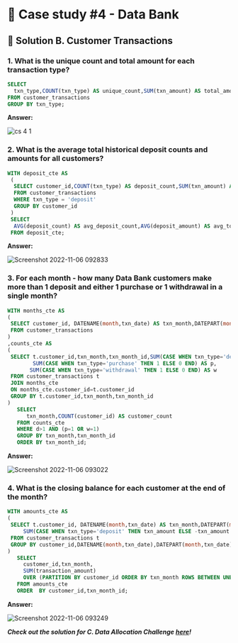 # 💸 Case study #4 - Data Bank

## 📝 Solution B. Customer Transactions

### 1. What is the unique count and total amount for each transaction type?

````sql
SELECT 
  txn_type,COUNT(txn_type) AS unique_count,SUM(txn_amount) AS total_amount
FROM customer_transactions
GROUP BY txn_type;
````

**Answer:**

![cs 4 1](https://user-images.githubusercontent.com/96012488/200153699-11ce1fd0-51e6-4ced-9244-46b891e209c0.png)



### 2. What is the average total historical deposit counts and amounts for all customers?

````sql
WITH deposit_cte AS
 (
  SELECT customer_id,COUNT(txn_type) AS deposit_count,SUM(txn_amount) AS deposit_amount
  FROM customer_transactions
  WHERE txn_type = 'deposit'
  GROUP BY customer_id
 )
 SELECT
  AVG(deposit_count) AS avg_deposit_count,AVG(deposit_amount) AS avg_total_amount_deposited
 FROM deposit_cte;
 ````
 
 **Answer:**
 
 ![Screenshot 2022-11-06 092833](https://user-images.githubusercontent.com/96012488/200153705-1d7d1b89-6ce0-4b67-9117-2257b230c03c.png)

 
 ### 3. For each month - how many Data Bank customers make more than 1 deposit and either 1 purchase or 1 withdrawal in a single month?
 
 ````sql
 WITH months_cte AS
 (
  SELECT customer_id, DATENAME(month,txn_date) AS txn_month,DATEPART(month,txn_date) AS txn_month_id
  FROM customer_transactions
 )
 ,counts_cte AS
 (
  SELECT t.customer_id,txn_month,txn_month_id,SUM(CASE WHEN txn_type='deposit' THEN 1 ELSE 0 END) AS d,
         SUM(CASE WHEN txn_type='purchase' THEN 1 ELSE 0 END) AS p,
		SUM(CASE WHEN txn_type='withdrawal' THEN 1 ELSE 0 END) AS w
  FROM customer_transactions t
  JOIN months_cte
  ON months_cte.customer_id=t.customer_id
  GROUP BY t.customer_id,txn_month,txn_month_id
 )
    SELECT 
       txn_month,COUNT(customer_id) AS customer_count
    FROM counts_cte
    WHERE d>1 AND (p=1 OR w=1)
    GROUP BY txn_month,txn_month_id
    ORDER BY txn_month_id;
 ````
   
   **Answer:**
   
   ![Screenshot 2022-11-06 093022](https://user-images.githubusercontent.com/96012488/200153709-ff4ae689-2206-47f6-b759-295e2fba584d.png)

   
   ### 4. What is the closing balance for each customer at the end of the month?
   
   ````sql
   WITH amounts_cte AS
  (
    SELECT t.customer_id, DATENAME(month,txn_date) AS txn_month,DATEPART(month,txn_date) AS txn_month_id,
		SUM(CASE WHEN txn_type='deposit' THEN txn_amount ELSE -txn_amount END )AS transaction_amount
    FROM customer_transactions t
    GROUP BY customer_id,DATENAME(month,txn_date),DATEPART(month,txn_date)
   )
      SELECT 
        customer_id,txn_month,
        SUM(transaction_amount) 
	    OVER (PARTITION BY customer_id ORDER BY txn_month ROWS BETWEEN UNBOUNDED PRECEDING AND CURRENT ROW ) AS closing_balance
      FROM amounts_cte
      ORDER  BY customer_id,txn_month_id;
 ````
 
 **Answer:**
 
 ![Screenshot 2022-11-06 093249](https://user-images.githubusercontent.com/96012488/200153717-3fbfb8d3-839d-4e3f-b8a3-2abbb296df5f.png)

   ***Check out the solution for C. Data Allocation Challenge [here](https://github.com/PriyaPalak/8-Week-SQL-Challenge/blob/main/Case%20Study%20%234%20-%20Data%20Bank/C.%20Data%20Allocation%20Challenge.md)!***
